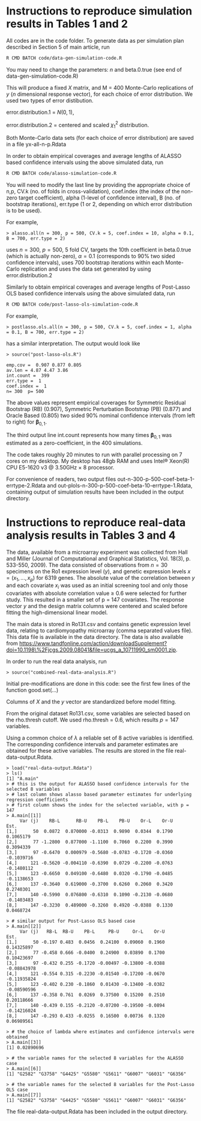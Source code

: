# Instructions to reproduce simulation results in Tables 1 and 2

All codes are in the code folder. To generate data as per simulation plan described in Section 5 of main article, run

```sh
R CMD BATCH code/data-gen-simulation-code.R
```

You may need to change the parameters: $n$ and beta.0.true (see end of data-gen-simulation-code.R)

This will produce a fixed $X$ matrix, and M = 400 Monte-Carlo replications of $y$ ($n$ dimensional response vector), for each choice of error distribution. We used two types of error distibution.

error.distribution.1 = $N(0,1)$, 

error.distribution.2 = centered and scaled $\chi^2_1$ distribution.

Both Monte-Carlo data sets (for each choice of error distribution) are saved in a file yx-all-n-p.Rdata

In order to obtain empirical coverages and average lengths of ALASSO based confidence intervals using the above simulated data, run

```sh
R CMD BATCH code/alasso-simulation-code.R
```
You will need to modify the last line by providing the appropriate choice of n,p, CV.k (no. of folds in cross-validation), coef.index (the index of the non-zero target coefficient), alpha (1-level of confidence interval), B (no. of bootstrap iterations), err.type (1 or 2, depending on which error distribution is to be used).

For example,

```{r}
> alasso.all(n = 300, p = 500, CV.k = 5, coef.index = 10, alpha = 0.1, B = 700, err.type = 2)

```
uses $n = 300$, $p = 500$, 5 fold CV, targets the 10th coefficient in beta.0.true (which is actually non-zero), $\alpha = 0.1$ (corresponds to 90% two sided confidence intervals), uses 700 bootstrap iterations within each Monte-Carlo replication and uses the data set generated by using error.distribution.2

Similarly to obtain empirical coverages and average lengths of Post-Lasso OLS based confidence intervals using the above simulated data, run

```sh
R CMD BATCH code/post-lasso-ols-simulation-code.R
```

For example, 
```{r}
> postlasso.ols.all(n = 300, p = 500, CV.k = 5, coef.index = 1, alpha = 0.1, B = 700, err.type = 2)
```
has a similar interpretation. The output would look like

```{r}
> source("post-lasso-ols.R")

emp.cov =  0.907 0.877 0.805 
av.len = 4.87 4.47 3.86 
int.count =  399 
err.type =  1 
coef.index =  1 
n= 300  p= 500
```
The above values represent empirical coverages for Symmetric Residual Bootstrap (RB) (0.907), Symmetric Perturbation Bootstrap (PB) (0.877) and Oracle Based (0.805) two sided 90% nominal confidence intervals (from left to right) for $\boldsymbol{\beta}_{0,1}$. 

The third output line int.count represents how many times $\boldsymbol{\beta}_{0,1}$ was estimated as a zero-coefficient, in the 400 simulations. 

The code takes roughly 20 minutes to run with parallel processing on 7 cores on my desktop. My desktop has 48gb RAM and uses Intel® Xeon(R) CPU E5-1620 v3 @ 3.50GHz × 8 processor.

For convenience of readers, two output files out-n-300-p-500-coef-beta-1-errtype-2.Rdata and out-plols-n-300-p-500-coef-beta-10-errtype-1.Rdata, containing output of simulation results have been included in the output directory.

# Instructions to reproduce real-data analysis results in Tables 3 and 4

The data, available from a microarray experiment was collected from Hall and Miller (Journal of Computational and Graphical Statistics, Vol. 18(3), p. 533-550, 2009). The data consisted of observations from $n = 30$
specimens on the Ro1 expression level ($y$), and genetic expression levels $x = (x_1, . . . , x_p)$ for 6319 genes. The absolute value of the correlation between $y$ and each covariate $x_i$ was used as an initial screening tool and only those covariates with absolute correlation value ≥ 0.6 were selected for further study. This resulted in a smaller set of p = 147 covariates. The response vector $y$ and the design matrix columns were centered and scaled before fitting the high-dimensional linear model.

The main data is stored in Ro131.csv and contains genetic expression level data, relating to cardiomyopathy microarray (comma separated values file). This data file is available in the data directory. The data is also available from https://www.tandfonline.com/action/downloadSupplement?doi=10.1198\%2Fjcgs.2009.08041&file=ucgs_a_10711990_sm0001.zip.

In order to run the real data analysis, run
```{r}
> source("combined-real-data-analysis.R")
```
Initial pre-modifications are done in this code: see the first few lines of the function good.set(...)

Columns of $X$ and the $y$ vector are standardized before model fitting.

From the original dataset Ro131.csv, some variables are selected based on the rho.thresh cutoff. We used rho.thresh = 0.6, which results $p=147$ variables.

Using a common choice of $\lambda$ a reliable set of 8 active variables is identified. The corresponding confidence intervals and parameter estimates are obtained for these active variables. The results are stored in the file real-data-output.Rdata.

```{r}
> load("real-data-output.Rdata")
> ls()
[1] "A.main"
> # this is the output for ALASSO based confidence intervals for the selected 8 variables
> # last column shows alasso based parameter estimates for underlying regression coefficients
> # first column shows the index for the selected variable, with p = 147
> A.main[[1]]
     Var (j)    RB-L      RB-U    PB-L    PB-U    Or-L    Or-U       Est.
[1,]      50  0.0872  0.870000 -0.0313  0.9890  0.0344  0.1790  0.1065179
[2,]      77 -1.2800  0.877000 -1.1100  0.7060  0.2200  0.3990  0.3094339
[3,]      97 -0.6470  0.000979 -0.5680 -0.0783 -0.1720 -0.0360 -0.1039716
[4,]     121 -0.5620 -0.004110 -0.6390  0.0729 -0.2200 -0.0763 -0.1480112
[5,]     123 -0.6650  0.049100 -0.6480  0.0320 -0.1790 -0.0485 -0.1138653
[6,]     137 -0.3640  0.619000 -0.3700  0.6260  0.2060  0.3420  0.2740301
[7,]     140 -0.5990  0.076800 -0.6310  0.1090 -0.2130 -0.0680 -0.1403483
[8,]     147 -0.3230  0.489000 -0.3260  0.4920 -0.0388  0.1330  0.0468724

> # similar output for Post-Lasso OLS based case
> A.main[[2]]
     Var (j)   RB-L  RB-U    PB-L     PB-U     Or-L    Or-U        Est.
[1,]      50 -0.197 0.483  0.0456  0.24100  0.09060  0.1960  0.14325897
[2,]      77 -0.458 0.666 -0.0400  0.24900  0.03890  0.1700  0.10423697
[3,]      97 -0.432 0.255 -0.1720 -0.00497 -0.13800 -0.0388 -0.08843978
[4,]     121 -0.554 0.315 -0.2230 -0.01540 -0.17200 -0.0670 -0.11935824
[5,]     123 -0.402 0.230 -0.1860  0.01430 -0.13400 -0.0382 -0.08590596
[6,]     137 -0.358 0.761  0.0269  0.37500  0.15200  0.2510  0.20118666
[7,]     140 -0.439 0.155 -0.2120 -0.07200 -0.19500 -0.0894 -0.14216024
[8,]     147 -0.293 0.433 -0.0255  0.16500  0.00736  0.1320  0.06989561

> # the choice of lambda where estimates and confidence intervals were obtained
> A.main[[3]]
[1] 0.02890696

> # the variable names for the selected 8 variables for the ALASSO case
> A.main[[6]]
[1] "G2582" "G3758" "G4425" "G5580" "G5611" "G6007" "G6031" "G6356"

> # the variable names for the selected 8 variables for the Post-Lasso OLS case
> A.main[[7]]
[1] "G2582" "G3758" "G4425" "G5580" "G5611" "G6007" "G6031" "G6356"

```
The file real-data-output.Rdata has been included in the output directory.
